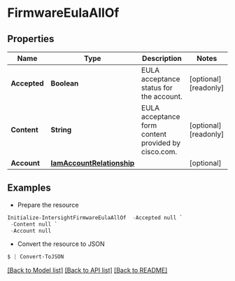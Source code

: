 # FirmwareEulaAllOf
## Properties

Name | Type | Description | Notes
------------ | ------------- | ------------- | -------------
**Accepted** | **Boolean** | EULA acceptance status for the account. | [optional] [readonly] 
**Content** | **String** | EULA acceptance form content provided by cisco.com. | [optional] [readonly] 
**Account** | [**IamAccountRelationship**](IamAccountRelationship.md) |  | [optional] 

## Examples

- Prepare the resource
```powershell
Initialize-IntersightFirmwareEulaAllOf  -Accepted null `
 -Content null `
 -Account null
```

- Convert the resource to JSON
```powershell
$ | Convert-ToJSON
```

[[Back to Model list]](../README.md#documentation-for-models) [[Back to API list]](../README.md#documentation-for-api-endpoints) [[Back to README]](../README.md)

